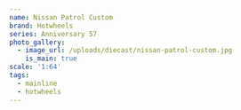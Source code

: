 ```yaml
---
name: Nissan Patrol Custom
brand: Hotwheels
series: Anniversary 57
photo_gallery:
  - image_url: /uploads/diecast/nissan-patrol-custom.jpg
    is_main: true
scale: '1:64'
tags:
  - mainline
  - hotwheels
---
```


